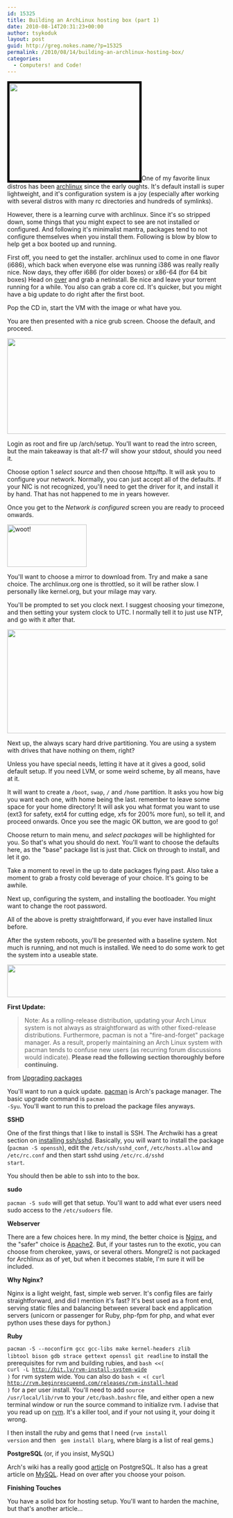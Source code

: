 ```yaml
---
id: 15325
title: Building an ArchLinux hosting box (part 1)
date: 2010-08-14T20:31:23+00:00
author: tsykoduk
layout: post
guid: http://greg.nokes.name/?p=15325
permalink: /2010/08/14/building-an-archlinux-hosting-box/
categories:
  - Computers! and Code!
---
```

<a href="http://greg.nokes.name/wp-content/uploads/2010/08/Other-Linux-2.6.x-kernel-64-bit.png"><img class="alignleft size-medium wp-image-15337" style="border: 5px solid black;" title="Other Linux 2.6.x kernel 64-bit" src="http://greg.nokes.name/wp-content/uploads/2010/08/Other-Linux-2.6.x-kernel-64-bit-300x224.png" alt="" width="300" height="224" /></a>One of my favorite linux distros has been <a href="http://www.archlinux.org/">archlinux</a> since the early oughts. It's default install is super lightweight, and it's configuration system is a joy (especially after working with several distros with many rc directories and hundreds of symlinks).

However, there is a learning curve with archlinux. Since it's so stripped down, some things that you might expect to see are not installed or configured. And following it's minimalist mantra, packages tend to not configure themselves when you install them. Following is blow by blow to help get a box booted up and running.

<!--more-->

First off, you need to get the installer. archlinux used to come in one flavor (i686), which back when everyone else was running i386 was really really nice. Now days, they offer i686 (for older boxes) or x86-64 (for 64 bit boxes) Head on <a href="http://www.archlinux.org/download/">over</a> and grab a netinstall. Be nice and leave your torrent running for a while. You also can grab a core cd. It's quicker, but you might have a big update to do right after the first boot.

Pop the CD in, start the VM with the image or what have you.

You are then presented with a nice grub screen. Choose the default, and proceed.

<img class="alignnone size-full wp-image-15327" title="Other Linux 2.6.x kernel 64-bit-2" src="http://greg.nokes.name/wp-content/uploads/2010/08/Other-Linux-2.6.x-kernel-64-bit-2.png" alt="" width="717" height="221" />

Login as root and fire up /arch/setup. You'll want to read the intro screen, but the main takeaway is that alt-f7 will show your stdout, should you need it.

Choose option 1 <em>select source</em> and then choose http/ftp. It will ask you to configure your network. Normally, you can just accept all of the defaults. If your NIC is not recognized, you'll need to get the driver for it, and install it by hand. That has not happened to me in years however.

Once you get to the <em>Network is configured</em> screen you are ready to proceed onwards.

<a href="http://greg.nokes.name/wp-content/uploads/2010/08/Other-Linux-2.6.x-kernel-64-bit-3.png"><img class="alignnone size-full wp-image-15328" title="Other Linux 2.6.x kernel 64-bit-3" src="http://greg.nokes.name/wp-content/uploads/2010/08/Other-Linux-2.6.x-kernel-64-bit-3.png" alt="woot!" width="183" height="98" /></a>

You'll want to choose a mirror to download from. Try and make a sane choice. The archlinux.org one is throttled, so it will be rather slow. I personally like kernel.org, but your milage may vary.

You'll be prompted to set you clock next. I suggest choosing your timezone, and then setting your system clock to UTC. I normally tell it to just use NTP, and go with it after that.

<a href="http://greg.nokes.name/wp-content/uploads/2010/08/Other-Linux-2.6.x-kernel-64-bit-4.png"><img class="alignnone size-full wp-image-15329" title="Other Linux 2.6.x kernel 64-bit-4" src="http://greg.nokes.name/wp-content/uploads/2010/08/Other-Linux-2.6.x-kernel-64-bit-4.png" alt="" width="703" height="240" /></a>

Next up, the always scary hard drive partitioning. You are using a system with drives that have nothing on them, right?

Unless you have special needs, letting it have at it gives a good, solid default setup. If you need LVM, or some weird scheme, by all means, have at it.

It will want to create a <code>/boot</code>, <code>swap</code>, <code>/</code> and <code>/home</code> partition. It asks you how big you want each one, with home being the last. remember to leave some space for your home directory! It will ask you what format you want to use (ext3 for safety, ext4 for cutting edge, xfs for 200% more fun), so tell it, and proceed onwards. Once you see the magic OK button, we are good to go!

Choose return to main menu, and <em>select packages</em> will be highlighted for you. So that's what you should do next. You'll want to choose the defaults here, as the "base" package list is just that. Click on through to install, and let it go.

Take a moment to revel in the up to date packages flying past. Also take a moment to grab a frosty cold beverage of your choice. It's going to be awhile.

Next up, configuring the system, and installing the bootloader. You might want to change the root password.

All of the above is pretty straightforward, if you ever have installed linux before.

After the system reboots, you'll be presented with a baseline system. Not much is running, and not much is installed. We need to do some work to get the system into a useable state.

<a href="http://greg.nokes.name/wp-content/uploads/2010/08/Other-Linux-2.6.x-kernel-64-bit-8.png"><img class="alignnone size-full wp-image-15333" title="Other Linux 2.6.x kernel 64-bit-8" src="http://greg.nokes.name/wp-content/uploads/2010/08/Other-Linux-2.6.x-kernel-64-bit-8.png" alt="" width="719" height="75" /></a>

<strong>First Update:</strong>
<blockquote>Note: As a rolling-release distribution, updating your Arch Linux system is not always as straightforward as with other fixed-release distributions. Furthermore, pacman is not a "fire-and-forget" package manager. As a result, properly maintaining an Arch Linux system with pacman tends to confuse new users (as recurring forum discussions would indicate). <strong>Please read the following section thoroughly before continuing.</strong></blockquote>
from <a href="http://wiki.archlinux.org/index.php/Pacman#Upgrading_packages">Upgrading packages</a>

You'll want to run a quick update. <a href="http://wiki.archlinux.org/index.php/Pacman">pacman</a> is Arch's package manager. The basic upgrade command is <code>pacman -Syu</code>. You'll want to run this to preload the package files anyways.

<strong>SSHD</strong>

One of the first things that I like to install is SSH. The Archwiki has a great section on <a href="http://wiki.archlinux.org/index.php/SSH">installing ssh/sshd</a>. Basically, you will want to install the package (<code>pacman -S openssh</code>), edit the <code>/etc/ssh/sshd_conf</code>, <code>/etc/hosts.allow</code> and <code>/etc/rc.conf</code> and then start sshd using <code>/etc/rc.d/sshd start</code>.

You should then be able to ssh into to the box.

<strong>sudo</strong>

<code>pacman -S sudo</code> will get that setup. You'll want to add what ever users need sudo access to the <code>/etc/sudoers</code> file.

<strong>Webserver</strong>

There are a few choices here. In my mind, the better choice is <a href="http://www.archlinux.org/packages/community/i686/nginx/">Nginx</a>, and the "safer" choice is <a href="http://www.archlinux.org/packages/extra/i686/apache/">Apache2</a>. But, if your tastes run to the exotic, you can choose from cherokee, yaws, or several others. Mongrel2 is not packaged for Archlinux as of yet, but when it becomes stable, I'm sure it will be included.

<strong>Why Nginx?</strong>

Nginx is a light weight, fast, simple web server. It's config files are fairly straightforward, and did I mention it's fast? It's best used as a front end, serving static files and balancing between several back end application servers (unicorn or passenger for Ruby, php-fpm for php, and what ever python uses these days for python.)

<strong>Ruby</strong>

<code>pacman -S --noconfirm gcc gcc-libs make kernel-headers zlib libtool bison gdb strace gettext openssl git readline</code> to install the prerequisites for rvm and building rubies, and <code>bash &lt;&lt;( curl -L http://bit.ly/rvm-install-system-wide )</code> for rvm system wide. You can also do <code>bash < <( curl http://rvm.beginrescueend.com/releases/rvm-install-head )</code> for a per user install. You'll need to add <code>source /usr/local/lib/rvm</code> to your <code>/etc/bash.bashrc</code> file, and either open a new terminal window or run the source command to initialize rvm. I advise that you read up on <a href="http://rvm.beginrescueend.com/">rvm</a>. It's a killer tool, and if your not using it, your doing it wrong.

I then install the ruby and gems that I need (<code>rvm install version</code> and then <code> gem install blarg</code>, where blarg is a list of real gems.)

<strong>PostgreSQL</strong> (or, if you insist, MySQL)

Arch's wiki has a really good <a href="http://wiki.archlinux.org/index.php/PostgreSQL">article</a> on PostgreSQL. It also has a great article on <a href="http://wiki.archlinux.org/index.php/MySQL">MySQL</a>. Head on over after you choose your poison.

<strong>Finishing Touches</strong>

You have a solid box for hosting setup. You'll want to harden the machine, but that's another article...